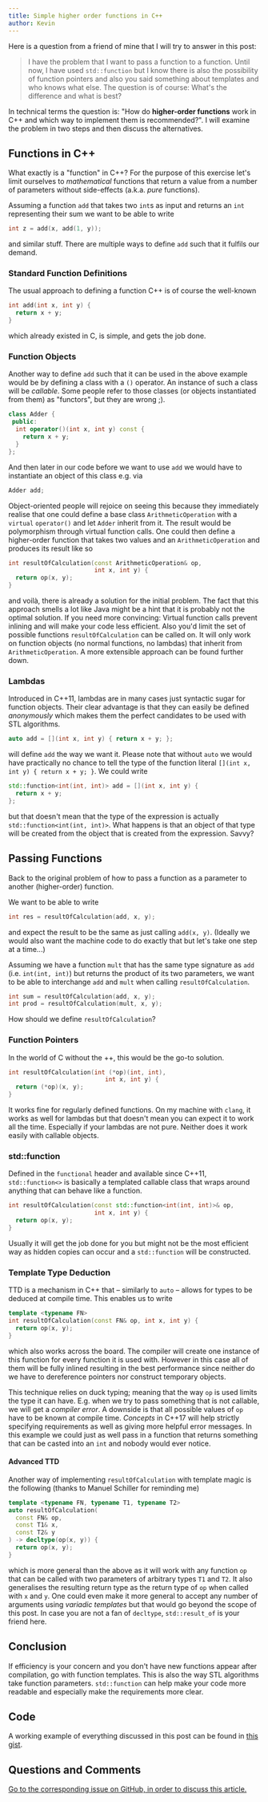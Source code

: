 ```yaml
---
title: Simple higher order functions in C++
author: Kevin
---
```


Here is a question from a friend of mine that I will try to answer in this
post: 

> I have the problem that I want to pass a function to a function. Until now, I
> have used `std::function` but I know there is also the possibility of
> function pointers and also you said something about templates and who knows
> what else. The question is of course: What's the difference and what is best?

In technical terms the question is: "How do **higher-order functions** work in
C++ and which way to implement them is recommended?". I will examine the
problem in two steps and then discuss the alternatives.


## Functions in C++

What exactly is a "function" in C++? For the purpose of this exercise let's
limit ourselves to _mathematical_ functions that return a value from a number
of parameters without side-effects (a.k.a. _pure_ functions).

Assuming a function `add` that takes two `int`s as input and returns an `int`
representing their sum we want to be able to write

```cpp
int z = add(x, add(1, y));
```

and similar stuff. There are multiple ways to define `add` such that it fulfils
our demand.


### Standard Function Definitions

The usual approach to defining a function C++ is of course the well-known

```cpp
int add(int x, int y) {
  return x + y;
}
```

which already existed in C, is simple, and gets the job done.


### Function Objects

Another way to define `add` such that it can be used in the above example would
be by defining a class with a `()` operator. An instance of such a class will
be _callable_. Some people refer to those classes (or objects instantiated from
them) as "functors", but they are wrong ;).

```cpp
class Adder {
 public:  
  int operator()(int x, int y) const {
    return x + y;
  }
};
```

And then later in our code before we want to use `add` we would have to
instantiate an object of this class e.g. via

```cpp
Adder add;
````

Object-oriented people will rejoice on seeing this because they immediately
realise that one could define a base class `ArithmeticOperation` with a
`virtual` `operator()` and let `Adder` inherit from it. The result would be
polymorphism through virtual function calls. One could then define a
higher-order function that takes two values and an `ArithmeticOperation` and
produces its result like so

```cpp
int resultOfCalculation(const ArithmeticOperation& op,
                        int x, int y) {
  return op(x, y);
}
```

and voilà, there is already a solution for the initial problem. The fact that
this approach smells a lot like Java might be a hint that it is probably not
the optimal solution. If you need more convincing: Virtual function calls
prevent inlining and will make your code less efficient. Also you'd limit the
set of possible functions `resultOfCalculation` can be called on. It will only
work on function objects (no normal functions, no lambdas) that inherit from
`ArithmeticOperation`. A more extensible approach can be found further down.


### Lambdas

Introduced in C++11, lambdas are in many cases just syntactic sugar for
function objects. Their clear advantage is that they can easily be defined
_anonymously_ which makes them the perfect candidates to be used with STL
algorithms.

```cpp
auto add = [](int x, int y) { return x + y; };
```

will define `add` the way we want it. Please note that without `auto` we would
have practically no chance to tell the type of the function literal `[](int x,
int y) { return x + y; }`. We could write 

```cpp
std::function<int(int, int)> add = [](int x, int y) {
  return x + y;
};
```

but that doesn't mean that the type of the expression is actually
`std::function<int(int, int)>`. What happens is that an object of that type
will be created from the object that is created from the expression. Savvy?


## Passing Functions

Back to the original problem of how to pass a function as a parameter to
another (higher-order) function.

We want to be able to write

```cpp
int res = resultOfCalculation(add, x, y);
```

and expect the result to be the same as just calling `add(x, y)`. (Ideally we
would also want the machine code to do exactly that but let's take one step at
a time...)

Assuming we have a function `mult` that has the same type signature as `add`
(i.e. `int(int, int)`) but returns the product of its two parameters, we want
to be able to interchange `add` and `mult` when calling `resultOfCalculation`.

```cpp
int sum = resultOfCalculation(add, x, y);
int prod = resultOfCalculation(mult, x, y);
```

How should we define `resultOfCalculation`?


### Function Pointers

In the world of C without the ++, this would be the go-to solution.

```cpp
int resultOfCalculation(int (*op)(int, int),
                           int x, int y) {
  return (*op)(x, y);
}
```

It works fine for regularly defined functions. On my machine with `clang`, it
works as well for lambdas but that doesn't mean you can expect it to work all
the time. Especially if your lambdas are not pure. Neither does it work easily
with callable objects.


### std::function

Defined in the `functional` header and available since C++11, `std::function<>`
is basically a templated callable class that wraps around anything that can
behave like a function.

```cpp
int resultOfCalculation(const std::function<int(int, int)>& op,
                        int x, int y) {
  return op(x, y);
}
```

Usually it will get the job done for you but might not be the most efficient
way as hidden copies can occur and a `std::function` will be constructed.


### Template Type Deduction

TTD is a mechanism in C++ that – similarly to `auto` – allows for types to be
deduced at compile time. This enables us to write

```cpp
template <typename FN>
int resultOfCalculation(const FN& op, int x, int y) {
  return op(x, y);
}
```

which also works across the board. The compiler will create one instance of
this function for every function it is used with. However in this case all of
them will be fully inlined resulting in the best performance since neither do
we have to dereference pointers nor construct temporary objects.

This technique relies on duck typing; meaning that the way `op` is used limits
the type it can have. E.g. when we try to pass something that is not callable,
we will get a _compiler error_. A downside is that all possible values of `op`
have to be known at compile time. _Concepts_ in C++17 will help strictly
specifying requirements as well as giving more helpful error messages. In this
example we could just as well pass in a function that returns something that
can be casted into an `int` and nobody would ever notice.


#### Advanced TTD

Another way of implementing `resultOfCalculation` with template magic is the
following (thanks to Manuel Schiller for reminding me)

```cpp
template <typename FN, typename T1, typename T2>
auto resultOfCalculation(
  const FN& op,
  const T1& x,
  const T2& y
) -> decltype(op(x, y)) {
  return op(x, y);  
}
```

which is more general than the above as it will work with any function `op`
that can be called with two parameters of arbitrary types `T1` and `T2`. It
also generalises the resulting return type as the return type of `op` when
called with `x` and `y`. One could even make it more general to accept any
number of arguments using _variadic templates_ but that would go beyond the
scope of this post. In case you are not a fan of `decltype`, `std::result_of`
is your friend here.


## Conclusion

If efficiency is your concern and you don't have new functions appear after
compilation, go with function templates. This is also the way STL algorithms
take function parameters. `std::function` can help make your code more readable
and especially make the requirements more clear.


## Code

A working example of everything discussed in this post can be found in [this
gist](https://gist.github.com/kdungs/30787bb2f6e65a1bf0ef).


## Questions and Comments

[Go to the corresponding issue on GitHub, in order to discuss this
article.](https://github.com/kdungs/dun.gs/issues/4)
